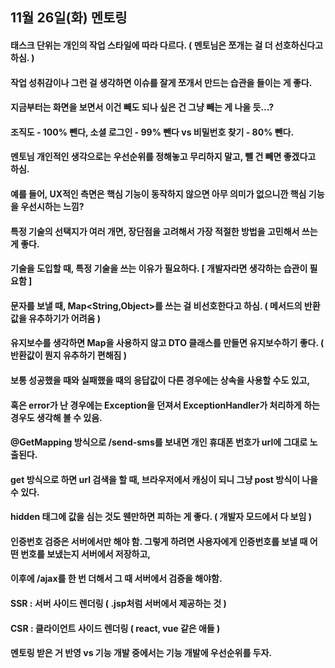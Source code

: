 11월 26일(화) 멘토링
----------------------------------------------------------

#### 태스크 단위는 개인의 작업 스타일에 따라 다르다. ( 멘토님은 쪼개는 걸 더 선호하신다고 하심. )
#### 작업 성취감이나 그런 걸 생각하면 이슈를 잘게 쪼개서 만드는 습관을 들이는 게 좋다.
#### 지금부터는 화면을 보면서 이건 빼도 되나 싶은 건 그냥 빼는 게 나을 듯...?
#### 조직도 - 100% 뺀다, 소셜 로그인 - 99% 뺀다 vs 비밀번호 찾기 - 80% 뺀다.
#### 멘토님 개인적인 생각으로는 우선순위를 정해놓고 무리하지 말고, 뺄 건 빼면 좋겠다고 하심.
#### 예를 들어, UX적인 측면은 핵심 기능이 동작하지 않으면 아무 의미가 없으니깐 핵심 기능을 우선시하는 느낌?
#### 특정 기술의 선택지가 여러 개면, 장단점을 고려해서 가장 적절한 방법을 고민해서 쓰는 게 좋다.
#### 기술을 도입할 때, 특정 기술을 쓰는 이유가 필요하다. [ 개발자라면 생각하는 습관이 필요함 ]
#### 문자를 보낼 때, Map<String,Object>를 쓰는 걸 비선호한다고 하심. ( 메서드의 반환값을 유추하기가 어려움 ) 
#### 유지보수를 생각하면 Map을 사용하지 않고 DTO 클래스를 만들면 유지보수하기 좋다. ( 반환값이 뭔지 유추하기 편해짐 )
#### 보통 성공했을 때와 실패했을 때의 응답값이 다른 경우에는 상속을 사용할 수도 있고, 
#### 혹은 error가 난 경우에는 Exception을 던져서 ExceptionHandler가 처리하게 하는 경우도 생각해 볼 수 있음.
#### @GetMapping 방식으로 /send-sms를 보내면 개인 휴대폰 번호가 url에 그대로 노출된다. 
#### get 방식으로 하면 url 검색을 할 때, 브라우저에서 캐싱이 되니 그냥 post 방식이 나을 수 있다.
#### hidden 태그에 값을 심는 것도 웬만하면 피하는 게 좋다. ( 개발자 모드에서 다 보임 )
#### 인증번호 검증은 서버에서만 해야 함. 그렇게 하려면 사용자에게 인증번호를 보낼 때 어떤 번호를 보냈는지 서버에서 저장하고,
#### 이후에 /ajax를 한 번 더해서 그 때 서버에서 검증을 해야함.
#### SSR : 서버 사이드 렌더링 ( .jsp처럼 서버에서 제공하는 것 )
#### CSR : 클라이언트 사이드 렌더링 ( react, vue 같은 애들 )
#### 멘토링 받은 거 반영 vs 기능 개발 중에서는 기능 개발에 우선순위를 두자.
